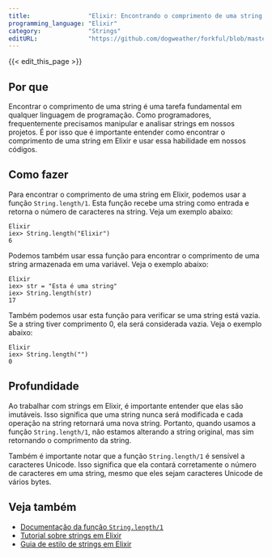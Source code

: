 ```yaml
---
title:                "Elixir: Encontrando o comprimento de uma string."
programming_language: "Elixir"
category:             "Strings"
editURL:              "https://github.com/dogweather/forkful/blob/master/content/pt/elixir/finding-the-length-of-a-string.md"
---
```


{{< edit_this_page >}}

## Por que

Encontrar o comprimento de uma string é uma tarefa fundamental em qualquer linguagem de programação. Como programadores, frequentemente precisamos manipular e analisar strings em nossos projetos. É por isso que é importante entender como encontrar o comprimento de uma string em Elixir e usar essa habilidade em nossos códigos.

## Como fazer

Para encontrar o comprimento de uma string em Elixir, podemos usar a função `String.length/1`. Esta função recebe uma string como entrada e retorna o número de caracteres na string. Veja um exemplo abaixo:

```
Elixir
iex> String.length("Elixir")
6
```

Podemos também usar essa função para encontrar o comprimento de uma string armazenada em uma variável. Veja o exemplo abaixo:

```
Elixir
iex> str = "Esta é uma string"
iex> String.length(str)
17
```

Também podemos usar esta função para verificar se uma string está vazia. Se a string tiver comprimento 0, ela será considerada vazia. Veja o exemplo abaixo:

```
Elixir
iex> String.length("")
0
```

## Profundidade

Ao trabalhar com strings em Elixir, é importante entender que elas são imutáveis. Isso significa que uma string nunca será modificada e cada operação na string retornará uma nova string. Portanto, quando usamos a função `String.length/1`, não estamos alterando a string original, mas sim retornando o comprimento da string.

Também é importante notar que a função `String.length/1` é sensível a caracteres Unicode. Isso significa que ela contará corretamente o número de caracteres em uma string, mesmo que eles sejam caracteres Unicode de vários bytes.

## Veja também

- [Documentação da função `String.length/1`](https://hexdocs.pm/elixir/String.html#length/1)
- [Tutorial sobre strings em Elixir](https://elixirschool.com/pt/lessons/basics/strings/)
- [Guia de estilo de strings em Elixir](https://github.com/lexmag/elixir-style-guide#strings)